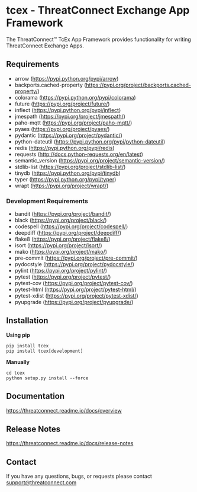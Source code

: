 # tcex - ThreatConnect Exchange App Framework

The ThreatConnect&trade; TcEx App Framework provides functionality for writing ThreatConnect Exchange Apps.

## Requirements

 * arrow (https://pypi.python.org/pypi/arrow)
 * backports.cached-property (https://pypi.org/project/backports.cached-property/)
 * colorama (https://pypi.python.org/pypi/colorama)
 * future (https://pypi.org/project/future/)
 * inflect (https://pypi.python.org/pypi/inflect)
 * jmespath (https://pypi.org/project/jmespath/)
 * paho-mqtt (https://pypi.org/project/paho-mqtt/)
 * pyaes (https://pypi.org/project/pyaes/)
 * pydantic (https://pypi.org/project/pydantic/)
 * python-dateutil (https://pypi.python.org/pypi/python-dateutil)
 * redis (https://pypi.python.org/pypi/redis)
 * requests (http://docs.python-requests.org/en/latest)
 * semantic_version (https://pypi.org/project/semantic-version/)
 * stdlib-list (https://pypi.org/project/stdlib-list/)
 * tinydb (https://pypi.python.org/pypi/tinydb)
 * typer (https://pypi.python.org/pypi/typer)
 * wrapt (https://pypi.org/project/wrapt/)

### Development Requirements

 * bandit (https://pypi.org/project/bandit/)
 * black (https://pypi.org/project/black/)
 * codespell (https://pypi.org/project/codespell/)
 * deepdiff (https://pypi.org/project/deepdiff/)
 * flake8 (https://pypi.org/project/flake8/)
 * isort (https://pypi.org/project/isort/)
 * mako (https://pypi.org/project/mako/)
 * pre-commit (https://pypi.org/project/pre-commit/)
 * pydocstyle (https://pypi.org/project/pydocstyle/)
 * pylint (https://pypi.org/project/pylint/)
 * pytest (https://pypi.org/project/pytest/)
 * pytest-cov (https://pypi.org/project/pytest-cov/)
 * pytest-html (https://pypi.org/project/pytest-html/)
 * pytest-xdist (https://pypi.org/project/pytest-xdist/)
 * pyupgrade (https://pypi.org/project/pyupgrade/)

## Installation

**Using pip**

```
pip install tcex
pip install tcex[development]
```

**Manually**

```
cd tcex
python setup.py install --force
```

## Documentation

https://threatconnect.readme.io/docs/overview

## Release Notes

https://threatconnect.readme.io/docs/release-notes

## Contact

If you have any questions, bugs, or requests please contact support@threatconnect.com
